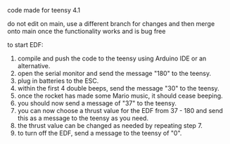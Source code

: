 code made for teensy 4.1

do not edit on main, use a different branch for changes and then merge onto main once the functionality works and is bug free

to start EDF:
1. compile and push the code to the teensy using Arduino IDE or an alternative.
2. open the serial monitor and send the message "180" to the teensy.
3. plug in batteries to the ESC.
4. within the first 4 double beeps, send the message "30" to the teensy.
5. once the rocket has made some Mario music, it should cease beeping.
6. you should now send a message of "37" to the teensy.
7. you can now choose a thrust value for the EDF from 37 - 180 and send this as a message to the teensy as you need.
8. the thrust value can be changed as needed by repeating step 7.
9. to turn off the EDF, send a message to the teensy of "0".
